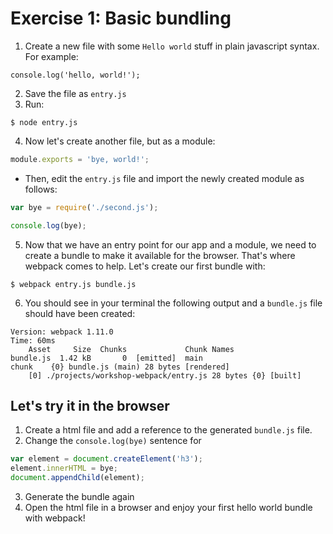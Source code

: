 # Exercise 1: Basic bundling

1. Create a new file with some `Hello world` stuff in plain javascript syntax. For example:
```
console.log('hello, world!');
```
2. Save the file as `entry.js`
3. Run:
```
$ node entry.js
```
4. Now let's create another file, but as a module:
```javascript
module.exports = 'bye, world!';
```
- Then, edit the `entry.js` file and import the newly created module as follows:
```javascript
var bye = require('./second.js');

console.log(bye);
```
5. Now that we have an entry point for our app and a module, we need to create a bundle to make it available for the browser. That's where webpack comes to help. Let's create our first bundle with:
```
$ webpack entry.js bundle.js
```
6. You should see in your terminal the following output and a `bundle.js` file should have been created:
```
Version: webpack 1.11.0
Time: 60ms
    Asset     Size  Chunks             Chunk Names
bundle.js  1.42 kB       0  [emitted]  main
chunk    {0} bundle.js (main) 28 bytes [rendered]
    [0] ./projects/workshop-webpack/entry.js 28 bytes {0} [built]
```

## Let's try it in the browser
1. Create a html file and add a reference to the generated `bundle.js` file.
2. Change the `console.log(bye)` sentence for

```javascript
var element = document.createElement('h3');
element.innerHTML = bye;
document.appendChild(element);
```

3. Generate the bundle again
4. Open the html file in a browser and enjoy your first hello world bundle with webpack!
